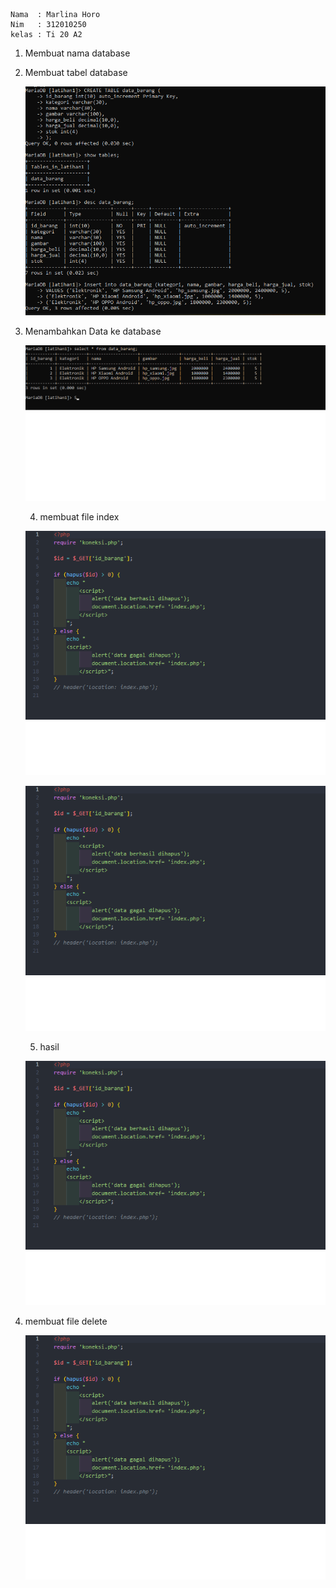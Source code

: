 



    Nama  : Marlina Horo
    Nim   : 312010250
    kelas : Ti 20 A2



1. Membuat nama database

2. Membuat tabel database




     ![2.png](Gambar/2.png)




3. Menambahkan Data ke database




    ![3.png](Gambar/3.png)




    4. membuat file index


    ![indk.png](Gambar/indk%201.png)




    ![indk.png](Gambar/indk%202.png)

    5. hasil

    ![hasilink.png](Gambar/hasilindk.png)





 6. membuat file delete



     ![hapus.png](Gambar/hapus.png)






